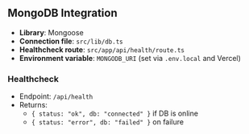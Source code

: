 
## MongoDB Integration

- **Library**: Mongoose
- **Connection file**: `src/lib/db.ts`
- **Healthcheck route**: `src/app/api/health/route.ts`
- **Environment variable**: `MONGODB_URI` (set via `.env.local` and Vercel)

### Healthcheck
- Endpoint: `/api/health`
- Returns:
  - `{ status: "ok", db: "connected" }` if DB is online
  - `{ status: "error", db: "failed" }` on failure


